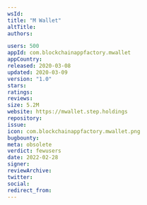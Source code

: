 ```yaml
---
wsId: 
title: "M Wallet"
altTitle: 
authors:

users: 500
appId: com.blockchainappfactory.mwallet
appCountry: 
released: 2020-03-08
updated: 2020-03-09
version: "1.0"
stars: 
ratings: 
reviews: 
size: 5.2M
website: https://mwallet.step.holdings
repository: 
issue: 
icon: com.blockchainappfactory.mwallet.png
bugbounty: 
meta: obsolete
verdict: fewusers
date: 2022-02-28
signer: 
reviewArchive:
twitter: 
social:
redirect_from:
---
```



